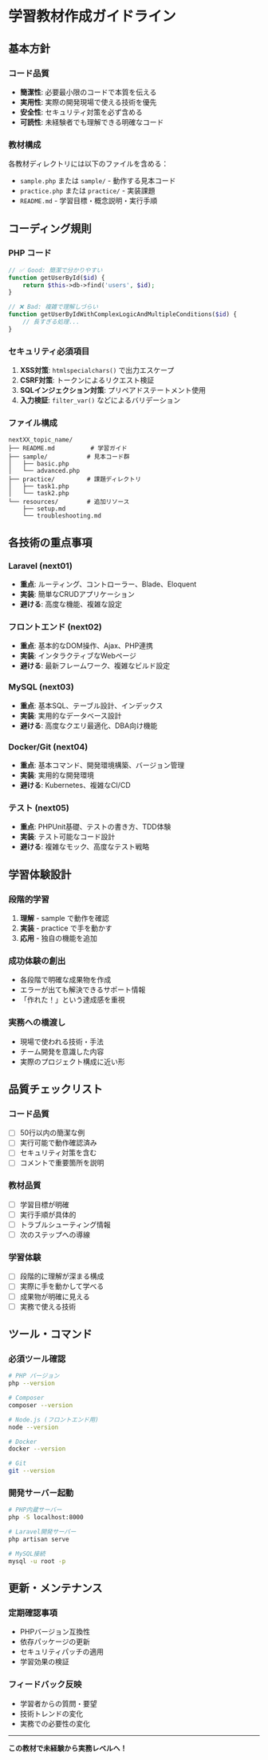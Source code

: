 # 学習教材作成ガイドライン

## 基本方針

### コード品質
- **簡潔性**: 必要最小限のコードで本質を伝える
- **実用性**: 実際の開発現場で使える技術を優先
- **安全性**: セキュリティ対策を必ず含める
- **可読性**: 未経験者でも理解できる明確なコード

### 教材構成
各教材ディレクトリには以下のファイルを含める：
- `sample.php` または `sample/` - 動作する見本コード
- `practice.php` または `practice/` - 実装課題
- `README.md` - 学習目標・概念説明・実行手順

## コーディング規則

### PHP コード
```php
// ✅ Good: 簡潔で分かりやすい
function getUserById($id) {
    return $this->db->find('users', $id);
}

// ❌ Bad: 複雑で理解しづらい
function getUserByIdWithComplexLogicAndMultipleConditions($id) {
    // 長すぎる処理...
}
```

### セキュリティ必須項目
1. **XSS対策**: `htmlspecialchars()` で出力エスケープ
2. **CSRF対策**: トークンによるリクエスト検証
3. **SQLインジェクション対策**: プリペアドステートメント使用
4. **入力検証**: `filter_var()` などによるバリデーション

### ファイル構成
```
nextXX_topic_name/
├── README.md          # 学習ガイド
├── sample/           # 見本コード群
│   ├── basic.php
│   └── advanced.php
├── practice/         # 課題ディレクトリ
│   ├── task1.php
│   └── task2.php
└── resources/        # 追加リソース
    ├── setup.md
    └── troubleshooting.md
```

## 各技術の重点事項

### Laravel (next01)
- **重点**: ルーティング、コントローラー、Blade、Eloquent
- **実装**: 簡単なCRUDアプリケーション
- **避ける**: 高度な機能、複雑な設定

### フロントエンド (next02)
- **重点**: 基本的なDOM操作、Ajax、PHP連携
- **実装**: インタラクティブなWebページ
- **避ける**: 最新フレームワーク、複雑なビルド設定

### MySQL (next03)
- **重点**: 基本SQL、テーブル設計、インデックス
- **実装**: 実用的なデータベース設計
- **避ける**: 高度なクエリ最適化、DBA向け機能

### Docker/Git (next04)
- **重点**: 基本コマンド、開発環境構築、バージョン管理
- **実装**: 実用的な開発環境
- **避ける**: Kubernetes、複雑なCI/CD

### テスト (next05)
- **重点**: PHPUnit基礎、テストの書き方、TDD体験
- **実装**: テスト可能なコード設計
- **避ける**: 複雑なモック、高度なテスト戦略

## 学習体験設計

### 段階的学習
1. **理解** - sample で動作を確認
2. **実装** - practice で手を動かす
3. **応用** - 独自の機能を追加

### 成功体験の創出
- 各段階で明確な成果物を作成
- エラーが出ても解決できるサポート情報
- 「作れた！」という達成感を重視

### 実務への橋渡し
- 現場で使われる技術・手法
- チーム開発を意識した内容
- 実際のプロジェクト構成に近い形

## 品質チェックリスト

### コード品質
- [ ] 50行以内の簡潔な例
- [ ] 実行可能で動作確認済み
- [ ] セキュリティ対策を含む
- [ ] コメントで重要箇所を説明

### 教材品質
- [ ] 学習目標が明確
- [ ] 実行手順が具体的
- [ ] トラブルシューティング情報
- [ ] 次のステップへの導線

### 学習体験
- [ ] 段階的に理解が深まる構成
- [ ] 実際に手を動かして学べる
- [ ] 成果物が明確に見える
- [ ] 実務で使える技術

## ツール・コマンド

### 必須ツール確認
```bash
# PHP バージョン
php --version

# Composer
composer --version

# Node.js (フロントエンド用)
node --version

# Docker
docker --version

# Git
git --version
```

### 開発サーバー起動
```bash
# PHP内蔵サーバー
php -S localhost:8000

# Laravel開発サーバー
php artisan serve

# MySQL接続
mysql -u root -p
```

## 更新・メンテナンス

### 定期確認事項
- PHPバージョン互換性
- 依存パッケージの更新
- セキュリティパッチの適用
- 学習効果の検証

### フィードバック反映
- 学習者からの質問・要望
- 技術トレンドの変化
- 実務での必要性の変化

---

**この教材で未経験から実務レベルへ！**